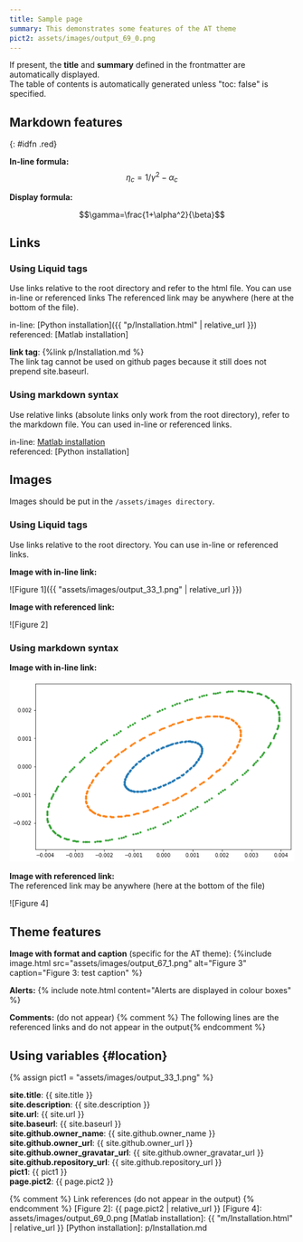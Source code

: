 ```yaml
---
title: Sample page
summary: This demonstrates some features of the AT theme
pict2: assets/images/output_69_0.png
---
```

If present, the **title** and **summary** defined in the frontmatter are automatically
displayed.\
The table of contents is automatically generated unless "toc: false" is specified.

## Markdown features
{: #idfn .red}

**In-line formula:** $$\eta_c = 1/\gamma^2 - \alpha_c$$

**Display formula:**

$$\gamma=\frac{1+\alpha^2}{\beta}$$

## Links
### Using Liquid tags
Use links relative to the root directory and refer to the html file. You can use in-line or referenced links
The referenced link may be anywhere (here at the bottom of the file).

in-line: [Python installation]({{ "p/Installation.html" | relative_url }})\
referenced: [Matlab installation]

**link tag**: {%link p/Installation.md %}\
The link tag cannot be used on github pages because it still does not prepend
site.baseurl.

### Using markdown syntax
Use relative links (absolute links only work from the root directory), refer to the markdown file.
You can used in-line or referenced links.

in-line: [Matlab installation](m/Installation.md)\
referenced: [Python installation]

## Images
Images should be put in the `/assets/images directory`.
### Using Liquid tags
Use links relative to the root directory. You can use in-line or referenced links.

**Image with in-line link:**

![Figure 1]({{ "assets/images/output_33_1.png" | relative_url }})

**Image with referenced link:**

![Figure 2]

### Using markdown syntax

**Image with in-line link:**

![Figure 3](assets/images/output_33_1.png)

**Image with referenced link:**\
The referenced link may be anywhere (here at the bottom of the file)

![Figure 4]

## Theme features

**Image with format and caption** (specific for the AT theme):
{%include image.html src="assets/images/output_67_1.png"
alt="Figure 3" caption="Figure 3: test caption" %}

**Alerts:**
{% include note.html content="Alerts are displayed in colour boxes" %}

**Comments:** (do not appear)
{% comment %} The following lines are the referenced links
and do not appear in the output{% endcomment %}

## Using variables {#location}

{% assign pict1 = "assets/images/output_33_1.png" %}

**site.title**: {{ site.title }}\
**site.description**: {{ site.description }}\
**site.url**: {{ site.url }}\
**site.baseurl**: {{ site.baseurl }}\
**site.github.owner_name**: {{ site.github.owner_name }}\
**site.github.owner_url**: {{ site.github.owner_url }}\
**site.github.owner_gravatar_url**: {{ site.github.owner_gravatar_url }}\
**site.github.repository_url**: {{ site.github.repository_url }}\
**pict1**: {{ pict1 }}\
**page.pict2**: {{ page.pict2 }}

{% comment %} Link references (do not appear in the output) {% endcomment %}
[Figure 2]: {{ page.pict2 | relative_url }}
[Figure 4]: assets/images/output_69_0.png
[Matlab installation]: {{ "m/Installation.html" | relative_url }}
[Python installation]: p/Installation.md
